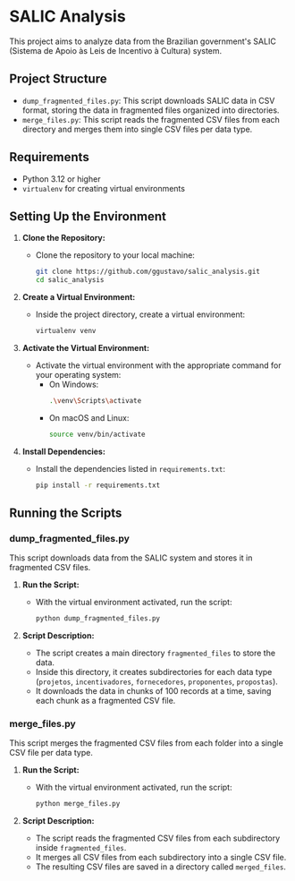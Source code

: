 # SALIC Analysis

This project aims to analyze data from the Brazilian government's SALIC (Sistema de Apoio às Leis de Incentivo à Cultura) system.

## Project Structure

- `dump_fragmented_files.py`: This script downloads SALIC data in CSV format, storing the data in fragmented files organized into directories.
- `merge_files.py`: This script reads the fragmented CSV files from each directory and merges them into single CSV files per data type.

## Requirements

- Python 3.12 or higher
- `virtualenv` for creating virtual environments

## Setting Up the Environment

1. **Clone the Repository:**
   - Clone the repository to your local machine:
     ```bash
     git clone https://github.com/ggustavo/salic_analysis.git
     cd salic_analysis
     ```

2. **Create a Virtual Environment:**
   - Inside the project directory, create a virtual environment:
     ```bash
     virtualenv venv
     ```

3. **Activate the Virtual Environment:**
   - Activate the virtual environment with the appropriate command for your operating system:
     - On Windows:
       ```bash
       .\venv\Scripts\activate
       ```
     - On macOS and Linux:
       ```bash
       source venv/bin/activate
       ```

4. **Install Dependencies:**
   - Install the dependencies listed in `requirements.txt`:
     ```bash
     pip install -r requirements.txt
     ```

## Running the Scripts

### dump_fragmented_files.py

This script downloads data from the SALIC system and stores it in fragmented CSV files.

1. **Run the Script:**
   - With the virtual environment activated, run the script:
     ```bash
     python dump_fragmented_files.py
     ```

2. **Script Description:**
   - The script creates a main directory `fragmented_files` to store the data.
   - Inside this directory, it creates subdirectories for each data type (`projetos`, `incentivadores`, `fornecedores`, `proponentes`, `propostas`).
   - It downloads the data in chunks of 100 records at a time, saving each chunk as a fragmented CSV file.

### merge_files.py

This script merges the fragmented CSV files from each folder into a single CSV file per data type.

1. **Run the Script:**
   - With the virtual environment activated, run the script:
     ```bash
     python merge_files.py
     ```

2. **Script Description:**
   - The script reads the fragmented CSV files from each subdirectory inside `fragmented_files`.
   - It merges all CSV files from each subdirectory into a single CSV file.
   - The resulting CSV files are saved in a directory called `merged_files`.
